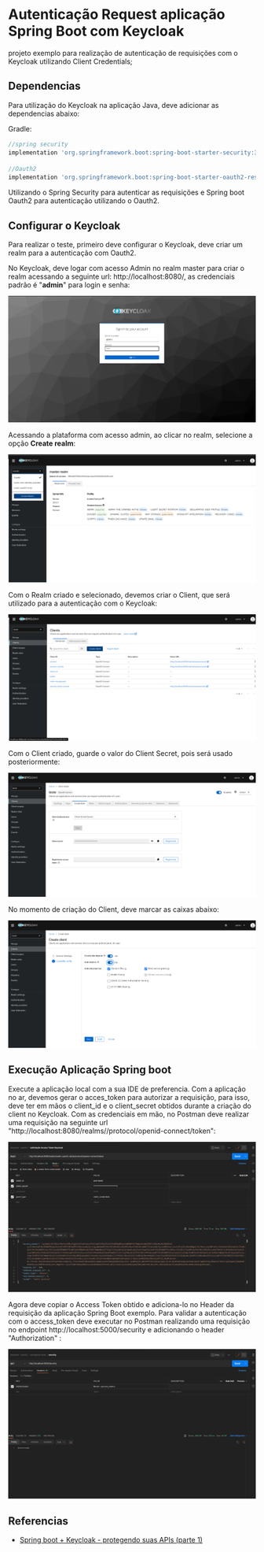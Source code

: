 # Autenticação Request aplicação Spring Boot com Keycloak

projeto exemplo para realização de autenticação de requisições com o Keycloak
utilizando Client Credentials;

## Dependencias
Para utilização do Keycloak na aplicação Java, deve adicionar as dependencias abaixo:

Gradle:
```groovy
//spring security
implementation 'org.springframework.boot:spring-boot-starter-security:3.0.2'

//Oauth2
implementation 'org.springframework.boot:spring-boot-starter-oauth2-resource-server:3.0.2'
```

Utilizando o Spring Security para autenticar as requisições e Spring boot Oauth2
para autenticação utilizando o Oauth2.

## Configurar o Keycloak
Para realizar o teste, primeiro deve configurar o Keycloak, deve criar um  realm
para a autenticação com Oauth2.

No Keycloak, deve logar com acesso Admin no realm master para criar o realm acessando a seguinte url: http://localhost:8080/, as credenciais padrão é "**admin**"
para login e senha:

![login_admin](https://raw.githubusercontent.com/lucas-silvs/estudo--keycloack-api-authentication/main/aplica%C3%A7%C3%A3o-java/spring-com-keycloak-exemplo/images/keycloak_login_admin.png)

Acessando a plataforma com acesso admin, ao clicar no realm, selecione a opção **Create realm**:

![create_realm](https://raw.githubusercontent.com/lucas-silvs/estudo--keycloack-api-authentication/main/aplica%C3%A7%C3%A3o-java/spring-com-keycloak-exemplo/images/criar_realm.png)


Com o Realm criado e selecionado, devemos criar o Client, que será utilizado para a autenticação
com o Keycloak:

![create_client](https://raw.githubusercontent.com/lucas-silvs/estudo--keycloack-api-authentication/main/aplica%C3%A7%C3%A3o-java/spring-com-keycloak-exemplo/images/criar_client.png)

Com o Client criado, guarde o valor do Client Secret, pois será usado posteriormente:

![client_credentials](https://raw.githubusercontent.com/lucas-silvs/estudo--keycloack-api-authentication/main/aplica%C3%A7%C3%A3o-java/spring-com-keycloak-exemplo/images/client_secrets.png)


No momento de criação do Client, deve marcar as caixas abaixo:

![config_client](https://raw.githubusercontent.com/lucas-silvs/estudo--keycloack-api-authentication/main/aplica%C3%A7%C3%A3o-java/spring-com-keycloak-exemplo/images/configuracoes_client.png)

## Execução Aplicação Spring boot
Execute a aplicação local com a sua IDE de preferencia. Com a aplicação no ar, devemos gerar o acces_token para
autorizar a requisição, para isso, deve ter em mãos o client_id e o client_secret obtidos durante a criação do client no Keycloak.
Com as credenciais em mão, no Postman deve realizar uma requisição na seguinte url "http://localhost:8080/realms/<nome-realm-criado>/protocol/openid-connect/token": 

![request_access_token](https://raw.githubusercontent.com/lucas-silvs/estudo--keycloack-api-authentication/main/aplica%C3%A7%C3%A3o-java/spring-com-keycloak-exemplo/images/request_access_token.png)

Agora deve copiar o Access Token obtido e adiciona-lo no Header da requisição da aplicação Spring Boot exemplo.
Para validar a autenticação com o access_token deve executar no Postman 
realizando uma requisição no endpoint http://localhost:5000/security e adicionando o header "Authorization" :

![authorized_request](https://raw.githubusercontent.com/lucas-silvs/estudo--keycloack-api-authentication/main/aplica%C3%A7%C3%A3o-java/spring-com-keycloak-exemplo/images/authorized_request_java_example.png)


## Referencias

- [Spring boot + Keycloak - protegendo suas APIs (parte 1)](https://dev.to/mmacorin/spring-boot-keycloak-protegendo-suas-apis-parte-1-436o)



